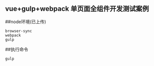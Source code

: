 
vue+gulp+webpack 单页面全组件开发测试案例
-----------------------------------

##node环境(已上传)

    browser-sync
    webpack
    gulp


##执行命令

    gulp
